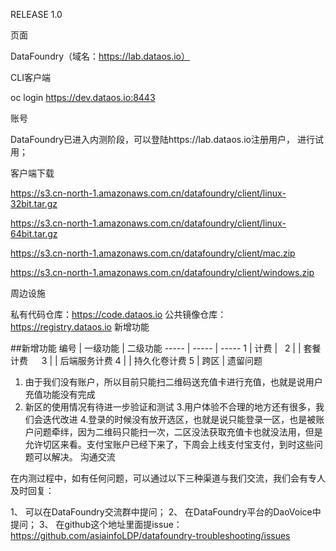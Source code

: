 RELEASE 1.0

页面

DataFoundry（域名：https://lab.dataos.io）

CLI客户端

oc login https://dev.dataos.io:8443

账号

DataFoundry已进入内测阶段，可以登陆https://lab.dataos.io注册用户， 进行试用；


客户端下载　

https://s3.cn-north-1.amazonaws.com.cn/datafoundry/client/linux-32bit.tar.gz

https://s3.cn-north-1.amazonaws.com.cn/datafoundry/client/linux-64bit.tar.gz

https://s3.cn-north-1.amazonaws.com.cn/datafoundry/client/mac.zip

https://s3.cn-north-1.amazonaws.com.cn/datafoundry/client/windows.zip

周边设施

私有代码仓库：https://code.dataos.io
公共镜像仓库：https://registry.dataos.io
新增功能

##新增功能
编号 | 一级功能 | 二级功能 
----- | ----- | ----- 
1 | 计费 |  
2	|  | 套餐计费	　
3	|  | 后端服务计费
4 |  | 持久化卷计费
5 | 跨区 |
遗留问题
1. 由于我们没有账户，所以目前只能扫二维码送充值卡进行充值，也就是说用户充值功能没有完成
2. 新区的使用情况有待进一步验证和测试
3.用户体验不合理的地方还有很多，我们会迭代改进
4.登录的时候没有放开选区，也就是说只能登录一区，也是被账户问题牵绊，因为二维码只能扫一次，二区没法获取充值卡也就没法用，但是允许切区来看。支付宝账户已经下来了，下周会上线支付宝支付，到时这些问题可以解决。
沟通交流

在内测过程中，如有任何问题，可以通过以下三种渠道与我们交流，我们会有专人及时回复：

1、 可以在DataFoundry交流群中提问；
2、 在DataFoundry平台的DaoVoice中提问；
3、 在github这个地址里面提issue：https://github.com/asiainfoLDP/datafoundry-troubleshooting/issues
